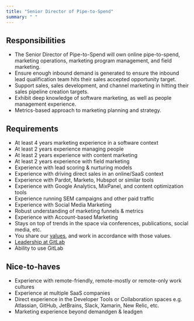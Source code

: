 ```yaml
---
title: "Senior Director of Pipe-to-Spend"
summary: " "
---
```


## Responsibilities

- The Senior Director of Pipe-to-Spend will own online pipe-to-spend, marketing operations, marketing program management, and field marketing.
- Ensure enough inbound demand is generated to ensure the inbound lead qualification team hits their sales accepted opportunity target.
- Support sales, sales development, and channel marketing in hitting their sales pipeline creation targets.
- Exhibit deep knowledge of software marketing, as well as people management experience.
- Metrics-based approach to marketing planning and strategy.

## Requirements

- At least 4 years marketing experience in a software context
- At least 2 years experience managing people
- At least 2 years experience with content marketing
- At least 2 years experience with field marketing
- Experience with lead scoring & nurturing models
- Experience with driving direct sales in an online/SaaS context
- Experience with Pardot, Marketo, Hubspot or similar tools
- Experience with Google Analytics, MixPanel, and content optimization tools
- Experience running SEM campaigns and other paid traffic
- Experience with Social Media Marketing
- Robust understanding of marketing funnels & metrics
- Experience with Account-based Marketing
- Stays on top of trends in the space via conferences, publications, social media, etc.
- You share our [values](/handbook/values/), and work in accordance with those values.
- [Leadership at GitLab](https://about.gitlab.com/company/team/structure/#director-group)
- Ability to use GitLab

## Nice-to-haves

- Experience with remote-friendly, remote-mostly or remote-only work cultures
- Experience at multiple SaaS companies
- Direct experience in the Developer Tools or Collaboration spaces e.g. Atlassian, GitHub, JetBrains, Slack, Xamarin, New Relic, etc.
- Marketing experience beyond demandgen & leadgen
